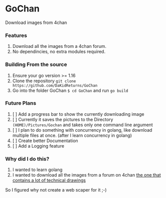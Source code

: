 # GoChan

Download images from 4chan  

### Features
1. Download all the images from a 4chan forum.
2. No dependincies, no extra modules required.

### Building From the source
1. Ensure your go version >= 1.16
2. Clone the repository `git clone https://github.com/DaKidReturns/GoChan`
3. Go into the folder GoChan `$ cd GoChan` and run `go build`

### Future Plans
1. [ ] Add a progress bar to show the currently downloading image
2. [ ] Currently it saves the pictures to the Directory `(HOME)/Pictures/Gochan` and takes only one command line argument  
3. [ ] I plan to do something with concurrency in golang, like download multiple files at once. (after I learn concurrency in golang)
4. [ ] Create better Documentation
5. [ ] Add a Logging feature

### Why did I do this?
1. I wanted to learn golang
2. I wanted to download all the images from a forum on 4chan [the one that contains a lot of technical drawings](https://boards.4chan.org/hr/thread/3828834)


So I figured why not create a web scaper for it ;-)

